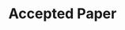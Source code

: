 ---
title: "Accepted Paper"
categories:
  - news
headline: "The paper <em>\"Toward a practical and timely diagnosis of applications' I/O behavior\"</em> was accepted at the IEEE Access Journal!"
---